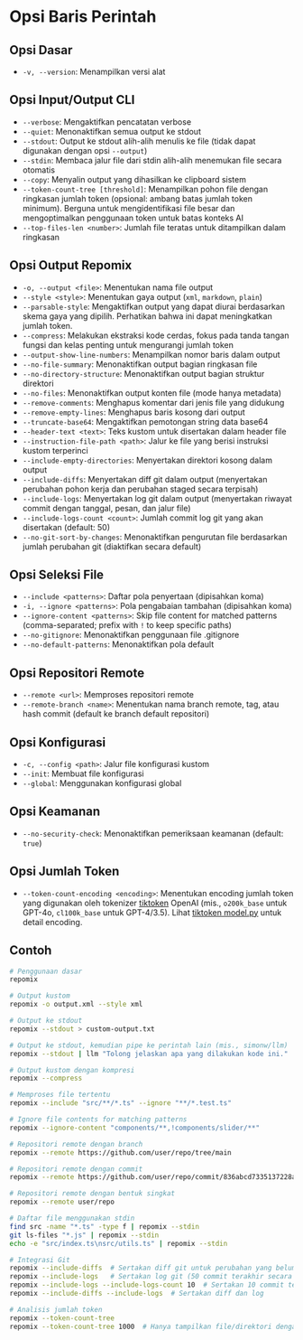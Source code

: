 # Opsi Baris Perintah

## Opsi Dasar
- `-v, --version`: Menampilkan versi alat

## Opsi Input/Output CLI
- `--verbose`: Mengaktifkan pencatatan verbose
- `--quiet`: Menonaktifkan semua output ke stdout
- `--stdout`: Output ke stdout alih-alih menulis ke file (tidak dapat digunakan dengan opsi `--output`)
- `--stdin`: Membaca jalur file dari stdin alih-alih menemukan file secara otomatis
- `--copy`: Menyalin output yang dihasilkan ke clipboard sistem
- `--token-count-tree [threshold]`: Menampilkan pohon file dengan ringkasan jumlah token (opsional: ambang batas jumlah token minimum). Berguna untuk mengidentifikasi file besar dan mengoptimalkan penggunaan token untuk batas konteks AI
- `--top-files-len <number>`: Jumlah file teratas untuk ditampilkan dalam ringkasan

## Opsi Output Repomix
- `-o, --output <file>`: Menentukan nama file output
- `--style <style>`: Menentukan gaya output (`xml`, `markdown`, `plain`)
- `--parsable-style`: Mengaktifkan output yang dapat diurai berdasarkan skema gaya yang dipilih. Perhatikan bahwa ini dapat meningkatkan jumlah token.
- `--compress`: Melakukan ekstraksi kode cerdas, fokus pada tanda tangan fungsi dan kelas penting untuk mengurangi jumlah token
- `--output-show-line-numbers`: Menampilkan nomor baris dalam output
- `--no-file-summary`: Menonaktifkan output bagian ringkasan file
- `--no-directory-structure`: Menonaktifkan output bagian struktur direktori
- `--no-files`: Menonaktifkan output konten file (mode hanya metadata)
- `--remove-comments`: Menghapus komentar dari jenis file yang didukung
- `--remove-empty-lines`: Menghapus baris kosong dari output
- `--truncate-base64`: Mengaktifkan pemotongan string data base64
- `--header-text <text>`: Teks kustom untuk disertakan dalam header file
- `--instruction-file-path <path>`: Jalur ke file yang berisi instruksi kustom terperinci
- `--include-empty-directories`: Menyertakan direktori kosong dalam output
- `--include-diffs`: Menyertakan diff git dalam output (menyertakan perubahan pohon kerja dan perubahan staged secara terpisah)
- `--include-logs`: Menyertakan log git dalam output (menyertakan riwayat commit dengan tanggal, pesan, dan jalur file)
- `--include-logs-count <count>`: Jumlah commit log git yang akan disertakan (default: 50)
- `--no-git-sort-by-changes`: Menonaktifkan pengurutan file berdasarkan jumlah perubahan git (diaktifkan secara default)

## Opsi Seleksi File
- `--include <patterns>`: Daftar pola penyertaan (dipisahkan koma)
- `-i, --ignore <patterns>`: Pola pengabaian tambahan (dipisahkan koma)
- `--ignore-content <patterns>`: Skip file content for matched patterns (comma-separated; prefix with `!` to keep specific paths)
- `--no-gitignore`: Menonaktifkan penggunaan file .gitignore
- `--no-default-patterns`: Menonaktifkan pola default

## Opsi Repositori Remote
- `--remote <url>`: Memproses repositori remote
- `--remote-branch <name>`: Menentukan nama branch remote, tag, atau hash commit (default ke branch default repositori)

## Opsi Konfigurasi
- `-c, --config <path>`: Jalur file konfigurasi kustom
- `--init`: Membuat file konfigurasi
- `--global`: Menggunakan konfigurasi global

## Opsi Keamanan
- `--no-security-check`: Menonaktifkan pemeriksaan keamanan (default: `true`)

## Opsi Jumlah Token
- `--token-count-encoding <encoding>`: Menentukan encoding jumlah token yang digunakan oleh tokenizer [tiktoken](https://github.com/openai/tiktoken) OpenAI (mis., `o200k_base` untuk GPT-4o, `cl100k_base` untuk GPT-4/3.5). Lihat [tiktoken model.py](https://github.com/openai/tiktoken/blob/main/tiktoken/model.py#L24) untuk detail encoding.


## Contoh

```bash
# Penggunaan dasar
repomix

# Output kustom
repomix -o output.xml --style xml

# Output ke stdout
repomix --stdout > custom-output.txt

# Output ke stdout, kemudian pipe ke perintah lain (mis., simonw/llm)
repomix --stdout | llm "Tolong jelaskan apa yang dilakukan kode ini."

# Output kustom dengan kompresi
repomix --compress

# Memproses file tertentu
repomix --include "src/**/*.ts" --ignore "**/*.test.ts"

# Ignore file contents for matching patterns
repomix --ignore-content "components/**,!components/slider/**"

# Repositori remote dengan branch
repomix --remote https://github.com/user/repo/tree/main

# Repositori remote dengan commit
repomix --remote https://github.com/user/repo/commit/836abcd7335137228ad77feb28655d85712680f1

# Repositori remote dengan bentuk singkat
repomix --remote user/repo

# Daftar file menggunakan stdin
find src -name "*.ts" -type f | repomix --stdin
git ls-files "*.js" | repomix --stdin
echo -e "src/index.ts\nsrc/utils.ts" | repomix --stdin

# Integrasi Git
repomix --include-diffs  # Sertakan diff git untuk perubahan yang belum di-commit
repomix --include-logs   # Sertakan log git (50 commit terakhir secara default)
repomix --include-logs --include-logs-count 10  # Sertakan 10 commit terakhir
repomix --include-diffs --include-logs  # Sertakan diff dan log

# Analisis jumlah token
repomix --token-count-tree
repomix --token-count-tree 1000  # Hanya tampilkan file/direktori dengan 1000+ token
```

